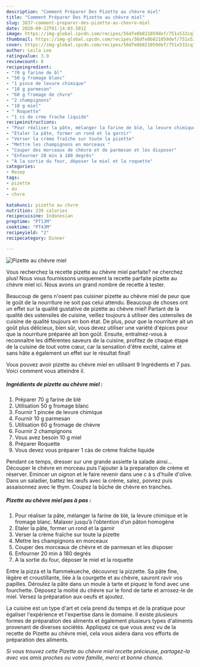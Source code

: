 ```yaml
---
description: "Comment Préparer Des Pizette au chèvre miel"
title: "Comment Préparer Des Pizette au chèvre miel"
slug: 3837-comment-preparer-des-pizette-au-chevre-miel
date: 2020-09-22T01:14:03.581Z
image: https://img-global.cpcdn.com/recipes/56dfe8b821059def/751x532cq70/pizette-au-chevre-miel-photo-principale-de-la-recette.jpg
thumbnail: https://img-global.cpcdn.com/recipes/56dfe8b821059def/751x532cq70/pizette-au-chevre-miel-photo-principale-de-la-recette.jpg
cover: https://img-global.cpcdn.com/recipes/56dfe8b821059def/751x532cq70/pizette-au-chevre-miel-photo-principale-de-la-recette.jpg
author: Leila Lee
ratingvalue: 3.9
reviewcount: 8
recipeingredient:
- "70 g farine de bl"
- "50 g fromage blanc"
- "1 pince de levure chimique"
- "10 g parmesan"
- "60 g fromage de chvre"
- "2 champignons"
- "10 g miel"
- " Roquette"
- "1 cs de crme frache liquide"
recipeinstructions:
- "Pour réaliser la pâte, mélanger la farine de blé, la levure chimique et le fromage blanc. Malaxer jusqu’à l’obtention d’un pâton homogène ⁣⁣"
- "Etaler la pâte, former un rond et la garnir⁣⁣"
- "Verser la crème fraîche sur toute la pizette⁣⁣"
- "Mettre les champignons en morceaux ⁣⁣"
- "Couper des morceaux de chèvre et de parmesan et les disposer⁣⁣"
- "Enfourner 20 min à 180 degrés"
- "A la sortie du four, déposer le miel et la roquette"
categories:
- Resep
tags:
- pizette
- au
- chvre

katakunci: pizette au chvre 
nutrition: 239 calories
recipecuisine: Indonesian
preptime: "PT13M"
cooktime: "PT43M"
recipeyield: "2"
recipecategory: Dinner

---
```



![Pizette au chèvre miel](https://img-global.cpcdn.com/recipes/56dfe8b821059def/751x532cq70/pizette-au-chevre-miel-photo-principale-de-la-recette.jpg)

Vous recherchez la recette pizette au chèvre miel parfaite? ne cherchez plus! Nous vous fournissons uniquement la recette parfaite pizette au chèvre miel ici. Nous avons un grand nombre de recette à tester.

Beaucoup de gens n'osent pas cuisiner pizette au chèvre miel de peur que le goût de la nourriture ne soit pas celui attendu. Beaucoup de choses ont un effet sur la qualité gustative de pizette au chèvre miel! Partant de la qualité des ustensiles de cuisine, veillez toujours à utiliser des ustensiles de cuisine de qualité toujours en bon état. De plus, pour que la nourriture ait un goût plus délicieux, bien sûr, vous devez utiliser une variété d'épices pour que la nourriture préparée ait bon goût. Ensuite, entraînez-vous à reconnaître les différentes saveurs de la cuisine, profitez de chaque étape de la cuisine de tout votre cœur, car la sensation d'être excité, calme et sans hâte a également un effet sur le résultat final!

<!--inarticleads1-->

Vous pouvez avoir pizette au chèvre miel en utilisant 9 Ingrédients et 7 pas. Voici comment vous atteindre il.

##### Ingrédients de pizette au chèvre miel :

1. Préparer 70 g farine de blé
1. Utilisation 50 g fromage blanc
1. Fournir 1 pincée de levure chimique
1. Fournir 10 g parmesan
1. Utilisation 60 g fromage de chèvre
1. Fournir 2 champignons
1. Vous avez besoin 10 g miel
1. Préparer  Roquette
1. Vous devez vous préparer 1 càs de crème fraîche liquide


Pendant ce temps, dresser sur une grande assiette la salade ainsi… Découper le chèvre en morceau puis l&#39;ajouter à la preparation de crème et réserver. Emincer un oignon et le faire revenir dans une c à s d&#39;huile d&#39;olive. Dans un saladier, battez les œufs avec la crème, salez, poivrez puis assaisonnez avec le thym. Coupez la bûche de chèvre en tranches. 

<!--inarticleads2-->

##### Pizette au chèvre miel pas à pas :

1. Pour réaliser la pâte, mélanger la farine de blé, la levure chimique et le fromage blanc. Malaxer jusqu’à l’obtention d’un pâton homogène ⁣⁣
1. Etaler la pâte, former un rond et la garnir⁣⁣
1. Verser la crème fraîche sur toute la pizette⁣⁣
1. Mettre les champignons en morceaux ⁣⁣
1. Couper des morceaux de chèvre et de parmesan et les disposer⁣⁣
1. Enfourner 20 min à 180 degrés
1. A la sortie du four, déposer le miel et la roquette


Entre la pizza et la flammekueche, découvrez la pizzette. Sa pâte fine, lègère et croustillante, liée à la courgette et au chèvre, sauront ravir vos papilles. Déroulez la pâte dans un moule à tarte et piquez le fond avec une fourchette. Déposez la moitié du chèvre sur le fond de tarte et arrosez-le de miel. Versez la préparation aux oeufs et ajoutez. 

<!--inarticleads1-->

<p>
La cuisine est un type d'art et cela prend du temps et de la pratique pour égaliser l'expérience et l'expertise dans le domaine. Il existe plusieurs formes de préparation des aliments et également plusieurs types d'aliments provenant de diverses sociétés. Appliquez ce que vous avez vu de la recette de Pizette au chèvre miel, cela vous aidera dans vos efforts de préparation des aliments.
</p>

<p>
<i>Si vous trouvez cette Pizette au chèvre miel recette précieuse, partagez-la avec vos amis proches ou votre famille, merci et bonne chance.</i>
</p>
